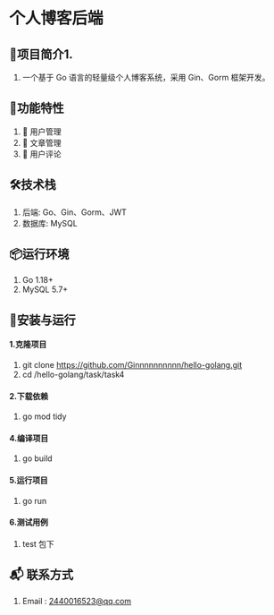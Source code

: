# 个人博客后端
## 🌟项目简介1.
1. 一个基于 Go 语言的轻量级个人博客系统，采用 Gin、Gorm 框架开发。
## 🚀功能特性
1. 👤 用户管理
2. 📝 文章管理
3. 💬 用户评论
## 🛠️技术栈
1. 后端: Go、Gin、Gorm、JWT
2. 数据库: MySQL
## 📦运行环境
1. Go 1.18+
2. MySQL 5.7+
## 🚦安装与运行
#### 1.克隆项目
1. git clone https://github.com/Ginnnnnnnnnn/hello-golang.git
2. cd /hello-golang/task/task4
#### 2.下载依赖
1. go mod tidy
#### 4.编译项目
1. go build
#### 5.运行项目
1. go run
#### 6.测试用例
1. test 包下
## 📬 联系方式
1. Email : 2440016523@qq.com